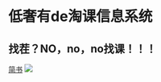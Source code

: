 # 低奢有de淘课信息系统
## 找茬？NO，no，no找课！！！
[简书](http://www.jianshu.com)
![](http://upload-images.jianshu.io/upload_images/259-0ad0d0bfc1c608b6.jpg?imageMogr2/auto-orient/strip%7CimageView2/2/w/1240)
